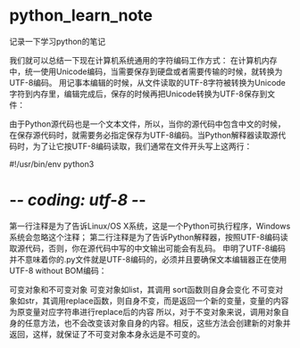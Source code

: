 # python_learn_note
记录一下学习python的笔记

我们就可以总结一下现在计算机系统通用的字符编码工作方式：
        在计算机内存中，统一使用Unicode编码，当需要保存到硬盘或者需要传输的时候，就转换为UTF-8编码。
        用记事本编辑的时候，从文件读取的UTF-8字符被转换为Unicode字符到内存里，编辑完成后，保存的时候再把Unicode转换为UTF-8保存到文件：

由于Python源代码也是一个文本文件，所以，当你的源代码中包含中文的时候，在保存源代码时，就需要务必指定保存为UTF-8编码。当Python解释器读取源代码时，为了让它按UTF-8编码读取，我们通常在文件开头写上这两行：

#!/usr/bin/env python3
# -*- coding: utf-8 -*-
第一行注释是为了告诉Linux/OS X系统，这是一个Python可执行程序，Windows系统会忽略这个注释；
第二行注释是为了告诉Python解释器，按照UTF-8编码读取源代码，否则，你在源代码中写的中文输出可能会有乱码。
申明了UTF-8编码并不意味着你的.py文件就是UTF-8编码的，必须并且要确保文本编辑器正在使用UTF-8 without BOM编码：

可变对象和不可变对象
可变对象如list，其调用 sort函数则自身会变化
不可变对象如str，其调用replace函数，则自身不变，而是返回一个新的变量，变量的内容为原变量对应字符串进行replace后的内容
所以，对于不变对象来说，调用对象自身的任意方法，也不会改变该对象自身的内容。相反，这些方法会创建新的对象并返回，这样，就保证了不可变对象本身永远是不可变的。